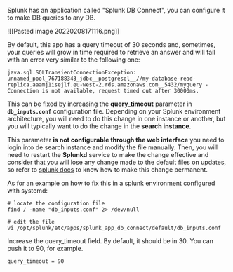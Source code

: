 Splunk has an application called "Splunk DB Connect", you can configure it to make DB queries to any DB. 

![[Pasted image 20220208171116.png]]

By default, this app has a query timeout of 30 seconds and, sometimes, your queries will grow in time required to retrieve an answer and will fail with an error very similar to the following one:

`java.sql.SQLTransientConnectionException: unnamed_pool_767188343_jdbc__postgresql__//my-database-read-replica.aaamj1isejlf.eu-west-2.rds.amazonaws.com__5432/myquery - Connection is not available, request timed out after 30000ms.`

This can be fixed by increasing the ****query_timeout**** parameter in **`db_inputs.conf`** configuration file. Depending on your Splunk environment architecture, you will need to do this change in one instance or another, but you will typically want to do the change in the **search instance**. 

This parameter **is not configurable through the web interface** you need to login into de search instance and modify the file manually. Then, you will need to restart the **Splunkd** service to make the change effective and consider that you will lose any change made to the default files on updates, so refer to [splunk docs](https://docs.splunk.com/Documentation/Splunk/8.2.4/Admin/AboutConfigurationFiles) to know how to make this change permanent.

As for an example on how to fix this in a splunk environment configured with systemd:

```
# locate the configuration file
find / -name "db_inputs.conf" 2> /dev/null

# edit the file
vi /opt/splunk/etc/apps/splunk_app_db_connect/default/db_inputs.conf
```

Increase the query_timeout field. By default, it should be in 30. You can push it to 90, for example.

```
query_timeout = 90
```